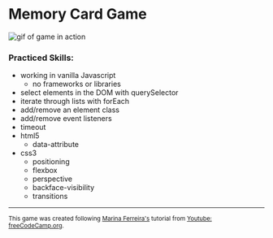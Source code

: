 # Memory Card Game

![gif of game in action](https://media.giphy.com/media/BRy7AZ6mlyKTH9hyEE/giphy.gif)

### Practiced Skills:
- working in vanilla Javascript
   - no frameworks or libraries
- select elements in the DOM with querySelector
- iterate through lists with forEach
- add/remove an element class
- add/remove event listeners
- timeout
- html5
   - data-attribute
- css3
   - positioning
   - flexbox
   - perspective
   - backface-visibility
   - transitions


---
<sub>This game was created following [Marina Ferreira's](https://github.com/marina-ferreira) tutorial from [Youtube: freeCodeCamp.org](https://www.youtube.com/watch?v=ZniVgo8U7ek&list=PLWKjhJtqVAbleDe3_ZA8h3AO2rXar-q2V).</sub>
